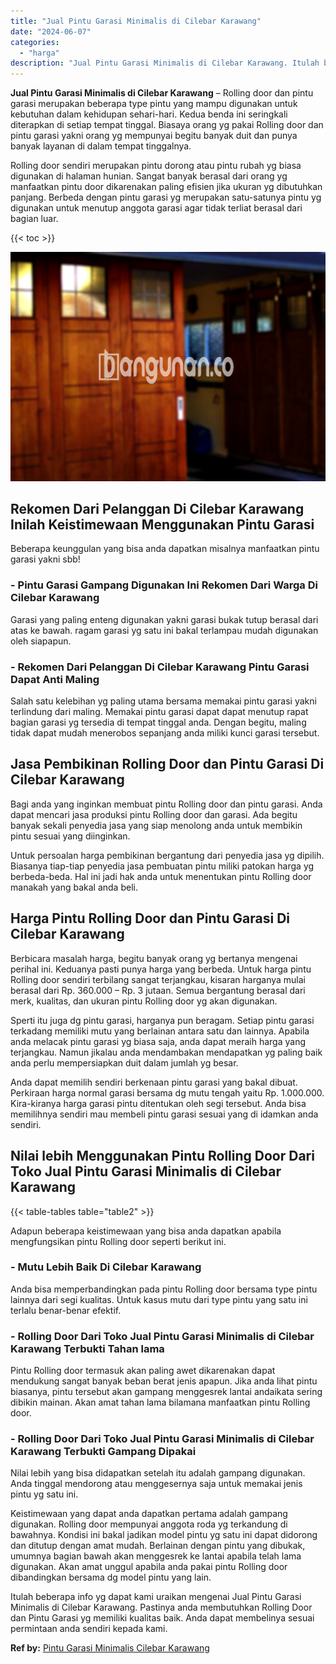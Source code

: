 ```yaml
---
title: "Jual Pintu Garasi Minimalis di Cilebar Karawang"
date: "2024-06-07"
categories: 
  - "harga"
description: "Jual Pintu Garasi Minimalis di Cilebar Karawang. Itulah beberapa info yg dapat kami uraikan mengenai Jual Pintu Garasi Minimalis di Cilebar Karawang. Pastiny..."
---
```


**Jual Pintu Garasi Minimalis di Cilebar Karawang** – Rolling door dan pintu garasi merupakan beberapa type pintu yang mampu digunakan untuk kebutuhan dalam kehidupan sehari-hari. Kedua benda ini seringkali diterapkan di setiap tempat tinggal. Biasaya orang yg pakai Rolling door dan pintu garasi yakni orang yg mempunyai begitu banyak duit dan punya banyak layanan di dalam tempat tinggalnya.

Rolling door sendiri merupakan pintu dorong atau pintu rubah yg biasa digunakan di halaman hunian. Sangat banyak berasal dari orang yg manfaatkan pintu door dikarenakan paling efisien jika ukuran yg dibutuhkan panjang. Berbeda dengan pintu garasi yg merupakan satu-satunya pintu yg digunakan untuk menutup anggota garasi agar tidak terliat berasal dari bagian luar.

{{< toc >}}

![Jual Pintu Garasi Minimalis di Cilebar Karawang](/images/pintu-garasi-24.png)

## Rekomen Dari Pelanggan Di Cilebar Karawang Inilah Keistimewaan Menggunakan Pintu Garasi

Beberapa keunggulan yang bisa anda dapatkan misalnya manfaatkan pintu garasi yakni sbb!

### \- Pintu Garasi Gampang Digunakan Ini Rekomen Dari Warga Di Cilebar Karawang

Garasi yang paling enteng digunakan yakni garasi bukak tutup berasal dari atas ke bawah. ragam garasi yg satu ini bakal terlampau mudah digunakan oleh siapapun.

### \- Rekomen Dari Pelanggan Di Cilebar Karawang Pintu Garasi Dapat Anti Maling

Salah satu kelebihan yg paling utama bersama memakai pintu garasi yakni terlindung dari maling. Memakai pintu garasi dapat dapat menutup rapat bagian garasi yg tersedia di tempat tinggal anda. Dengan begitu, maling tidak dapat mudah menerobos sepanjang anda miliki kunci garasi tersebut.

## Jasa Pembikinan Rolling Door dan Pintu Garasi Di Cilebar Karawang

Bagi anda yang inginkan membuat pintu Rolling door dan pintu garasi. Anda dapat mencari jasa produksi pintu Rolling door dan garasi. Ada begitu banyak sekali penyedia jasa yang siap menolong anda untuk membikin pintu sesuai yang diinginkan.

Untuk persoalan harga pembikinan bergantung dari penyedia jasa yg dipilih. Biasanya tiap-tiap penyedia jasa pembuatan pintu miliki patokan harga yg berbeda-beda. Hal ini jadi hak anda untuk menentukan pintu Rolling door manakah yang bakal anda beli.

## Harga Pintu Rolling Door dan Pintu Garasi Di Cilebar Karawang

Berbicara masalah harga, begitu banyak orang yg bertanya mengenai perihal ini. Keduanya pasti punya harga yang berbeda. Untuk harga pintu Rolling door sendiri terbilang sangat terjangkau, kisaran harganya mulai berasal dari Rp. 360.000 – Rp. 3 jutaan. Semua bergantung berasal dari merk, kualitas, dan ukuran pintu Rolling door yg akan digunakan.

Sperti itu juga dg pintu garasi, harganya pun beragam. Setiap pintu garasi terkadang memiliki mutu yang berlainan antara satu dan lainnya. Apabila anda melacak pintu garasi yg biasa saja, anda dapat meraih harga yang terjangkau. Namun jikalau anda mendambakan mendapatkan yg paling baik anda perlu mempersiapkan duit dalam jumlah yg besar.

Anda dapat memilih sendiri berkenaan pintu garasi yang bakal dibuat. Perkiraan harga normal garasi bersama dg mutu tengah yaitu Rp. 1.000.000. Kira-kiranya harga garasi pintu ditentukan oleh segi tersebut. Anda bisa memilihnya sendiri mau membeli pintu garasi sesuai yang di idamkan anda sendiri.

## Nilai lebih Menggunakan Pintu Rolling Door Dari Toko Jual Pintu Garasi Minimalis di Cilebar Karawang

{{< table-tables table="table2" >}}

Adapun beberapa keistimewaan yang bisa anda dapatkan apabila mengfungsikan pintu Rolling door seperti berikut ini.

### \- Mutu Lebih Baik Di Cilebar Karawang

Anda bisa memperbandingkan pada pintu Rolling door bersama type pintu lainnya dari segi kualitas. Untuk kasus mutu dari type pintu yang satu ini terlalu benar-benar efektif.

### \- Rolling Door Dari Toko Jual Pintu Garasi Minimalis di Cilebar Karawang Terbukti Tahan lama

Pintu Rolling door termasuk akan paling awet dikarenakan dapat mendukung sangat banyak beban berat jenis apapun. Jika anda lihat pintu biasanya, pintu tersebut akan gampang menggesrek lantai andaikata sering dibikin mainan. Akan amat tahan lama bilamana manfaatkan pintu Rolling door.

### \- Rolling Door Dari Toko Jual Pintu Garasi Minimalis di Cilebar Karawang Terbukti Gampang Dipakai

Nilai lebih yang bisa didapatkan setelah itu adalah gampang digunakan. Anda tinggal mendorong atau menggesernya saja untuk memakai jenis pintu yg satu ini.

Keistimewaan yang dapat anda dapatkan pertama adalah gampang digunakan. Rolling door mempunyai anggota roda yg terkandung di bawahnya. Kondisi ini bakal jadikan model pintu yg satu ini dapat didorong dan ditutup dengan amat mudah. Berlainan dengan pintu yang dibukak, umumnya bagian bawah akan menggesrek ke lantai apabila telah lama digunakan. Akan amat unggul apabila anda pakai pintu Rolling door dibandingkan bersama dg model pintu yang lain.

Itulah beberapa info yg dapat kami uraikan mengenai Jual Pintu Garasi Minimalis di Cilebar Karawang. Pastinya anda membutuhkan Rolling Door dan Pintu Garasi yg memiliki kualitas baik. Anda dapat membelinya sesuai permintaan anda sendiri kepada kami.

**Ref by:** [Pintu Garasi Minimalis Cilebar Karawang](https://id.wikipedia.org/wiki/Pintu)
